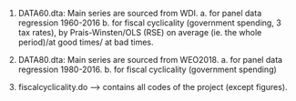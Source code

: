1. DATA60.dta: Main series are sourced from WDI.
a. for panel data regression 1960-2016
b. for fiscal cyclicality (government spending, 3 tax rates), by Prais-Winsten/OLS (RSE) on average (ie. the whole period)/at good times/ at bad times.


2. DATA80.dta: Main series are sourced from WEO2018.
a. for panel data regression 1980-2016. 
b. for fiscal cyclicality (government spending)

3. fiscalcyclicality.do --> contains all codes of the project (except figures).
